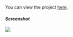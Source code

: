You can view the project [here](https://isbendiyarovanezrin.github.io/Day1-100DaysCSS "Click me!🙂").

#### _Screenshot_

![](https://i.postimg.cc/gc3m0sgZ/1.png)
